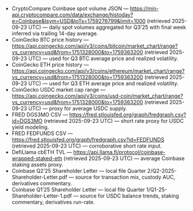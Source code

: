 - CryptoCompare Coinbase spot volume JSON — https://min-api.cryptocompare.com/data/exchange/histoday?e=Coinbase&tsym=USD&toTs=1759276799&limit=1000 (retrieved 2025-09-23 UTC) — daily spot volumes aggregated for Q3’25 with final week inferred via trailing 14-day average.
- CoinGecko BTC price history — https://api.coingecko.com/api/v3/coins/bitcoin/market_chart/range?vs_currency=usd&from=1751328000&to=1759363200 (retrieved 2025-09-23 UTC) — used for Q3 BTC average price and realized volatility.
- CoinGecko ETH price history — https://api.coingecko.com/api/v3/coins/ethereum/market_chart/range?vs_currency=usd&from=1751328000&to=1759363200 (retrieved 2025-09-23 UTC) — used for Q3 ETH average price and realized volatility.
- CoinGecko USDC market cap range — https://api.coingecko.com/api/v3/coins/usd-coin/market_chart/range?vs_currency=usd&from=1751328000&to=1759363200 (retrieved 2025-09-23 UTC) — proxy for average USDC supply.
- FRED DGS3MO CSV — https://fred.stlouisfed.org/graph/fredgraph.csv?id=DGS3MO (retrieved 2025-09-23 UTC) — short rate proxy for USDC yield modeling.
- FRED FEDFUNDS CSV — https://fred.stlouisfed.org/graph/fredgraph.csv?id=FEDFUNDS (retrieved 2025-09-23 UTC) — corroborative short rate input.
- DefiLlama cbETH TVL — https://api.llama.fi/protocol/coinbase-wrapped-staked-eth (retrieved 2025-09-23 UTC) — average Coinbase staking assets proxy.
- Coinbase Q2’25 Shareholder Letter — local file Quarter 2/Q2-2025-Shareholder-Letter.pdf — source for transaction mix, custody AUC, derivatives commentary.
- Coinbase Q1’25 Shareholder Letter — local file Quarter 1/Q1-25-Shareholder-Letter-1.pdf — source for USDC balance trends, staking commentary, derivatives run-rate.
